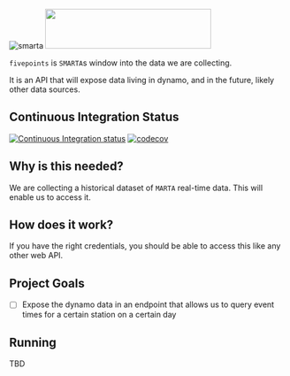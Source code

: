 ![smarta](https://user-images.githubusercontent.com/8289478/57379460-f873e280-7174-11e9-9c32-b737bc49650c.png)
<img src="https://user-images.githubusercontent.com/8289478/56633099-d6357d00-662a-11e9-9592-0c58dab8ca55.png" width="300" height="72" />

`fivepoints` is `SMARTA`s window into the data we are collecting.

It is an API that will expose data living in dynamo, and in the future, likely other data sources.

## Continuous Integration Status

[![Continuous Integration status](https://travis-ci.org/smartatransit/smarta-api.svg?branch=master)](https://travis-ci.org/smartatransit/scrapedumper.svg?branch=master)
[![codecov](https://codecov.io/gh/smartatransit/smarta-api/branch/master/graph/badge.svg)](https://codecov.io/gh/smartatransit/scrapedumper)

## Why is this needed?
We are collecting a historical dataset of `MARTA` real-time data.  This will enable us to access it.

## How does it work?
If you have the right credentials, you should be able to access this like any other web API.

## Project Goals
- [ ] Expose the dynamo data in an endpoint that allows us to query event times for a certain station on a certain day

## Running

TBD
